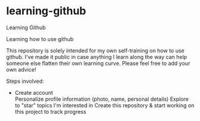 # learning-github

Learning Github

Learning how to use github

This repository is solely intended for my own self-training on how to use github.  I've made it public in case anything I learn along the way can help someone else flatten their own learning curve.  Please feel free to add your own advice!

Steps involved:
  <ul>
  <li>Create account</li>
  Personalize profile information (photo, name, personal details)
  Explore to "star" topics I'm interested in
  Create this repository & start working on this project to track progress
  </ul>
